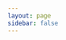 ```yaml
---
layout: page
sidebar: false
---
```


<script setup lang="ts">
import { ref, watch, onMounted, onBeforeUnmount } from 'vue';
import { useData } from 'vitepress';

// Reactive key for re-rendering the elements-api component
const componentKey = ref(0);

// Set BaseURL
const BaseURL = "https://demo.homebox.software/api";

// Access dark mode setting from VitePress
const { isDark } = useData();
const theme = ref(isDark.value ? 'dark' : 'light');

// Watch for changes to the dark mode value and force a re-render when it changes
watch(isDark, (newVal) => {
  theme.value = newVal ? 'dark' : 'light';
  // Increment key to force a refresh of the Stoplight component and its CSS
  componentKey.value++;
});

// Use a native hashchange listener (as before) to refresh on navigation changes
const handleHashChange = () => {
  componentKey.value++;
};

onMounted(() => {
  window.addEventListener('hashchange', handleHashChange);
});
onBeforeUnmount(() => {
  window.removeEventListener('hashchange', handleHashChange);
});

// Append the Stoplight Elements script and stylesheet
const elementScript = document.createElement('script');
elementScript.src = 'https://unpkg.com/@stoplight/elements/web-components.min.js';
document.head.appendChild(elementScript);

const elementStyle = document.createElement('link');
elementStyle.rel = 'stylesheet';
elementStyle.href = 'https://unpkg.com/@stoplight/elements/styles.min.css';
document.head.appendChild(elementStyle);
</script>

<client-only>
  <elements-api
    :key="componentKey"
    apiDescriptionUrl="https://homebox.software/en/api/openapi-2.0.json"
    router="hash"
    layout="responsive"
    hideSchemas="true"
    hideTryIt="true"
    :data-theme="theme"
    :tryItBaseUrl="BaseURL"
  />
</client-only>
